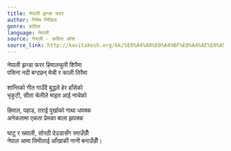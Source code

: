 ```yaml
---
title: नेपाली झन्डा फरर
author: निमेष निखिल
genre: कविता
language: नेपाली
source: नेपाली - कविता कोश
source_link: http://kavitakosh.org/kk/%E0%A4%A8%E0%A4%BF%E0%A4%AE%E0%A5%87%E0%A4%B7_%E0%A4%A8%E0%A4%BF%E0%A4%96%E0%A4%BF%E0%A4%B2
---
```


नेपाली झन्डा फरर हिमालचुली शिरैमा  
पसिना नदी बग्दछन् मेची र काली तिरैमा  
   
शान्तिको गीत गाउँदै बुद्धले हेर हाँसेको  
भृकुटी, सीता चेलीले माइत आई नाचेको  
   
हिमाल, पहाड, तराई पुर्खाको गाथा धपक्क  
अनेकतामा एकता प्रेमका बाला झपक्क  
   
घाटु र ख्याली, सोरठी देउडासँग रमाउँछौँ  
नेपाल आमा तिमीलाई आँखाकी नानी बनाउँछौँ।
